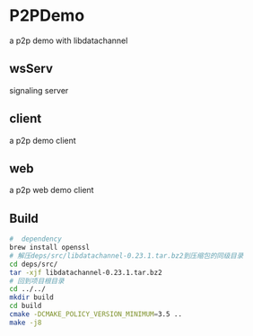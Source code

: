 # P2PDemo
a p2p demo with libdatachannel

## wsServ
signaling server

## client
a p2p demo client

## web
a p2p web demo client

## Build

```bash
#  dependency
brew install openssl
# 解压deps/src/libdatachannel-0.23.1.tar.bz2到压缩包的同级目录
cd deps/src/
tar -xjf libdatachannel-0.23.1.tar.bz2
# 回到项目根目录
cd ../../
mkdir build
cd build
cmake -DCMAKE_POLICY_VERSION_MINIMUM=3.5 ..  
make -j8
``` 
